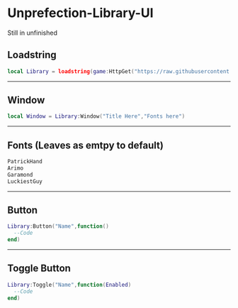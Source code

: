 # Unprefection-Library-UI

Still in unfinished

## Loadstring

```lua
local Library = loadstring(game:HttpGet("https://raw.githubusercontent.com/ThanaphatSuporn/Unprefection-Library-UI/refs/heads/main/Source"))()
```
---

## Window

```lua
local Window = Library:Window("Title Here","Fonts here")
```
---

## Fonts (Leaves as emtpy to default)

```txt
PatrickHand
Arimo
Garamond
LuckiestGuy
```
---

## Button

```lua
Library:Button("Name",function()
  --Code
end)
```
---

## Toggle Button

```lua
Library:Toggle("Name",function(Enabled)
  --Code
end)
```
